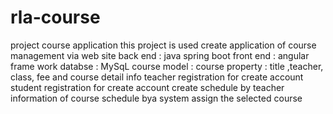 # rla-course
project course application
this project is used create application of course management via web site
back end : java spring boot
front end : angular frame work
databse : MySqL
course model :
course property : title ,teacher, class, fee and course detail info
teacher registration for create account
student registration for create account
create schedule by teacher
information of course schedule bya system
assign the selected course 
